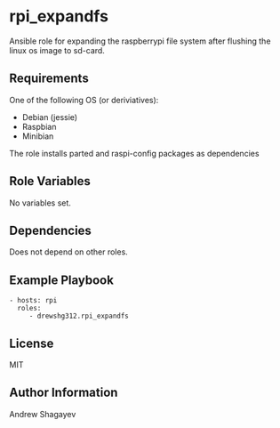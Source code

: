 rpi_expandfs
=========

Ansible role for expanding the raspberrypi file system after flushing the linux os image to sd-card.

Requirements
------------

One of the following OS (or deriviatives):
 - Debian (jessie)
 - Raspbian
 - Minibian

The role installs parted and raspi-config packages as dependencies

Role Variables
--------------

No variables set.

Dependencies
------------

Does not depend on other roles.

Example Playbook
----------------

    - hosts: rpi
      roles:
         - drewshg312.rpi_expandfs

License
-------

MIT

Author Information
------------------

Andrew Shagayev
